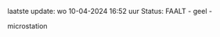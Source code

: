laatste update: 
wo 10-04-2024 16:52   uur 
Status: FAALT - geel - 
<div class="service Y">microstation</div>